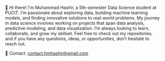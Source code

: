 👋 Hi there! I'm Muhammad Hashir, a 5th-semester Data Science student at PUCIT. I’m passionate about exploring data, building machine learning models, and finding innovative solutions to real-world problems. My journey in data science involves working on projects that span data analysis, predictive modeling, and data visualization.
I’m always looking to learn, collaborate, and grow my skillset. Feel free to check out my repositories, and if you have any questions, ideas, or opportunities, don’t hesitate to reach out.

📧 Contact: contact.hmhashir@gmail.com
